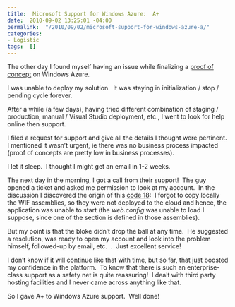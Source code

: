 ```yaml
---
title:  Microsoft Support for Windows Azure:  A+
date:  2010-09-02 13:25:01 -04:00
permalink:  "/2010/09/02/microsoft-support-for-windows-azure-a/"
categories:
- Logistic
tags:  []
---
```

<p>The other day I found myself having an issue while finalizing a <a href="http://vincentlauzon.wordpress.com/2010/08/25/departmental-application-migration-to-azure-part-4-adfs-with-azure-web-app/">proof of concept</a> on Windows Azure.</p>  <p>I was unable to deploy my solution.&#160; It was staying in initialization / stop / pending cycle forever.</p>  <p>After a while (a few days), having tried different combination of staging / production, manual / Visual Studio deployment, etc., I went to look for help online then support.</p>  <p>I filed a request for support and give all the details I thought were pertinent.&#160; I mentioned it wasn’t urgent, ie there was no business process impacted (proof of concepts are pretty low in business processes).</p>  <p>I let it sleep.&#160; I thought I might get an email in 1-2 weeks.</p>  <p>The next day in the morning, I got a call from their support!&#160; The guy opened a ticket and asked me permission to look at my account.&#160; In the discussion I discovered the origin of this <a href="http://www.netlingo.com/word/code-18.php">code 18</a>:&#160; I forgot to copy locally the WIF assemblies, so they were not deployed to the cloud and hence, the application was unable to start (the <em>web.config</em> was unable to load I suppose, since one of the section is defined in those assemblies).</p>  <p>But my point is that the bloke didn’t drop the ball at any time.&#160; He suggested a resolution, was ready to open my account and look into the problem himself, followed-up by email, etc.&#160; .&#160; Just excellent service!</p>  <p>I don’t know if it will continue like that with time, but so far, that just boosted my confidence in the platform.&#160; To know that there is such an enterprise-class support as a safety net is quite reassuring!&#160; I dealt with third party hosting facilities and I never came across anything like that.</p>  <p>So I gave A+ to Windows Azure support.&#160; Well done!</p>
